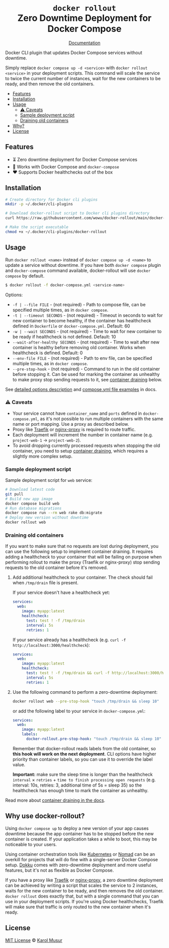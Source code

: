 <div align="center">
<h1>
<code>docker rollout</code><br>
Zero Downtime Deployment for Docker Compose
</h1>

[Documentation](https://docker-rollout.wowu.dev)
</div>


Docker CLI plugin that updates Docker Compose services without downtime.

Simply replace `docker compose up -d <service>` with `docker rollout <service>` in your deployment scripts. This command will scale the service to twice the current number of instances, wait for the new containers to be ready, and then remove the old containers.

- [Features](#features)
- [Installation](#installation)
- [Usage](#usage)
  - [⚠️ Caveats](#️-caveats)
  - [Sample deployment script](#sample-deployment-script)
  - [Draining old containers](#draining-old-containers)
- [Why?](#why)
- [License](#license)

## Features

- ⏳ Zero downtime deployment for Docker Compose services
- 🐳 Works with Docker Compose and `docker-compose`
- ❤️ Supports Docker healthchecks out of the box

## Installation

```bash
# Create directory for Docker cli plugins
mkdir -p ~/.docker/cli-plugins

# Download docker-rollout script to Docker cli plugins directory
curl https://raw.githubusercontent.com/wowu/docker-rollout/main/docker-rollout -o ~/.docker/cli-plugins/docker-rollout

# Make the script executable
chmod +x ~/.docker/cli-plugins/docker-rollout
```

## Usage

Run `docker rollout <name>` instead of `docker compose up -d <name>` to update a service without downtime. If you have both `docker compose` plugin and `docker-compose` command available, docker-rollout will use `docker compose` by default.

```bash
$ docker rollout -f docker-compose.yml <service-name>
```

Options:

- `-f | --file FILE` - (not required) - Path to compose file, can be specified multiple times, as in `docker compose`.
- `-t | --timeout SECONDS` - (not required) - Timeout in seconds to wait for new container to become healthy, if the container has healthcheck defined in `Dockerfile` or `docker-compose.yml`. Default: 60
- `-w | --wait SECONDS` - (not required) - Time to wait for new container to be ready if healthcheck is not defined. Default: 10
- `--wait-after-healthy SECONDS` - (not required) - Time to wait after new container is healthy before removing old container. Works when healthcheck is defined. Default: 0
- `--env-file FILE` - (not required) - Path to env file, can be specified multiple times, as in `docker compose`.
- `--pre-stop-hook` - (not required) - Command to run in the old container before stopping it. Can be used for marking the container as unhealthy to make proxy stop sending requests to it, see [container draining](#draining-old-containers) below.

See [detailed options description](https://docker-rollout.wowu.dev/cli-options) and [compose.yml file examples](https://docker-rollout.wowu.dev/examples/) in docs.

### ⚠️ Caveats

- Your service cannot have `container_name` and `ports` defined in `docker-compose.yml`, as it's not possible to run multiple containers with the same name or port mapping. Use a proxy as described below.
- Proxy like [Traefik](https://github.com/traefik/traefik) or [nginx-proxy](https://github.com/nginx-proxy/nginx-proxy) is required to route traffic.
- Each deployment will increment the number in container name (e.g. `project-web-1` -> `project-web-2`).
- To avoid dropping currently processed requests when stopping the old container, you need to setup [container draining](#draining-old-containers), which requires a slightly more complex setup.

### Sample deployment script

Sample deployment script for `web` service:

```bash
# Download latest code
git pull
# Build new app image
docker compose build web
# Run database migrations
docker compose run --rm web rake db:migrate
# Deploy new version without downtime
docker rollout web
```

### Draining old containers

If you want to make sure that no requests are lost during deployment, you can use the following setup to implement container draining. It requires adding a healthcheck to your container that will be failing on purpose when performing rollout to make the proxy (Traefik or nginx-proxy) stop sending requests to the old container before it's removed.

1. Add additional healthcheck to your container. The check should fail when `/tmp/drain` file is present.

   If your service doesn't have a healthcheck yet:

   ```yml
   services:
     web:
       image: myapp:latest
       healthcheck:
         test: test ! -f /tmp/drain
         interval: 5s
         retries: 1
   ```

   If your service already has a healthcheck (e.g. `curl -f http://localhost:3000/healthcheck`):

   ```yml
   services:
     web:
       image: myapp:latest
       healthcheck:
         test: test ! -f /tmp/drain && curl -f http://localhost:3000/healthcheck
         interval: 5s
         retries: 1
   ```


2. Use the following command to perform a zero-downtime deployment:

   ```bash
   docker rollout web --pre-stop-hook "touch /tmp/drain && sleep 10"
   ```

   or add the following label to your service in `docker-compose.yml`:

   ```yml
   services:
     web:
       image: myapp:latest
       labels:
         docker-rollout.pre-stop-hook: "touch /tmp/drain && sleep 10"
   ```

   Remember that docker-rollout reads labels from the old container, so **this hook will work on the next deployment**. CLI options have higher priority than container labels, so you can use it to override the label value.

   **Important:** make sure the sleep time is longer than the healthcheck `interval` × `retries` + `time to finish processing open requests` (e.g. interval: 10s, retries: 3, additional time of 5s = sleep 35) so the healthcheck has enough time to mark the container as unhealthy.

Read more about [container draining in the docs](https://docker-rollout.wowu.dev/container-draining).

## Why use docker-rollout?

Using `docker compose up` to deploy a new version of your app causes downtime because the app container has to be stopped before the new container is created.
If your application takes a while to boot, this may be noticeable to your users.

Using container orchestration tools like [Kubernetes](https://kubernetes.io/) or [Nomad](https://www.nomadproject.io/) can be an overkill for projects that will do fine with a single-server Docker Compose setup. [Dokku](https://github.com/dokku/dokku) comes with zero-downtime deployment and more useful features, but it's not as flexible as Docker Compose.

If you have a proxy like [Traefik](https://github.com/traefik/traefik) or [nginx-proxy](https://github.com/nginx-proxy/nginx-proxy), a zero downtime deployment can be achieved by writing a script that scales the service to 2 instances, waits for the new container to be ready, and then removes the old container.
`docker rollout` does exactly that, but with a single command that you can use in your deployment scripts.
If you're using Docker healthchecks, Traefik will make sure that traffic is only routed to the new container when it's ready.

## License

[MIT License](LICENSE) &copy; [Karol Musur](https://wowu.dev)
